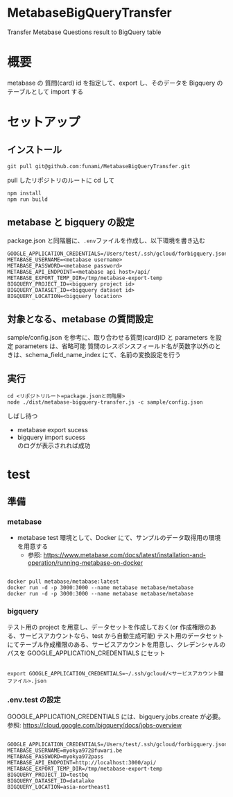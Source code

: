 # MetabaseBigQueryTransfer

Transfer Metabase Questions result to BigQuery table

# 概要

metabase の 質問(card) id を指定して、export し、そのデータを Bigquery のテーブルとして import する

# セットアップ

## インストール

```
git pull git@github.com:funami/MetabaseBigQueryTransfer.git
```

pull したリポジトリのルートに cd して

```
npm install
npm run build
```

## metabase と bigquery の設定

package.json と同階層に、`.env`ファイルを作成し、以下環境を書き込む

```
GOOGLE_APPLICATION_CREDENTIALS=/Users/test/.ssh/gcloud/forbigquery.json
METABASE_USERNAME=<metabase username>
METABASE_PASSWORD=<metabase password>
METABASE_API_ENDPOINT=<metabase api host>/api/
METABASE_EXPORT_TEMP_DIR=/tmp/metabase-export-temp
BIGQUERY_PROJECT_ID=<bigquery project id>
BIGQUERY_DATASET_ID=<bigquery dataset id>
BIGQUERY_LOCATION=<bigquery location>
```

## 対象となる、metabase の質問設定

sample/config.json を参考に、取り合わせる質問(card)ID と parameters を設定
parameters は、省略可能
質問のレスポンスフィールド名が英数字以外のときは、schema_field_name_index にて、名前の変換設定を行う

## 実行

```
cd <リポジトリルート=package.jsonと同階層>
node ./dist/metabase-bigquery-transfer.js -c sample/config.json
```

しばし待つ

- metabase export sucess
- bigquery import sucess  
  のログが表示されれば成功

# test

## 準備

### metabase

- metabase test 環境として、Docker にて、サンプルのデータ取得用の環境を用意する
  - 参照: https://www.metabase.com/docs/latest/installation-and-operation/running-metabase-on-docker

```

docker pull metabase/metabase:latest
docker run -d -p 3000:3000 --name metabase metabase/metabase
docker run -d -p 3000:3000 --name metabase metabase/metabase

```

### bigquery

テスト用の project を用意し、データセットを作成しておく(or 作成権限のある、サービスアカウントなら、test から自動生成可能)
テスト用のデータセットにてテーブル作成権限のある、サービスアカウントを用意し、クレデンシャルのパスを GOOGLE_APPLICATION_CREDENTIALS にセット

```

export GOOGLE_APPLICATION_CREDENTIALS=~/.ssh/gcloud/<サービスアカウント鍵ファイル>.json

```

### .env.test の設定

GOOGLE_APPLICATION_CREDENTIALS には、bigquery.jobs.create が必要。
参照: https://cloud.google.com/bigquery/docs/jobs-overview

```

GOOGLE_APPLICATION_CREDENTIALS=/Users/test/.ssh/gcloud/forbigquery.json
METABASE_USERNAME=myokya972@fuwari.be
METABASE_PASSWORD=myokya972pass
METABASE_API_ENDPOINT=http://localhost:3000/api/
METABASE_EXPORT_TEMP_DIR=/tmp/metabase-export-temp
BIGQUERY_PROJECT_ID=testbq
BIGQUERY_DATASET_ID=datalake
BIGQUERY_LOCATION=asia-northeast1

```

###

```

```
